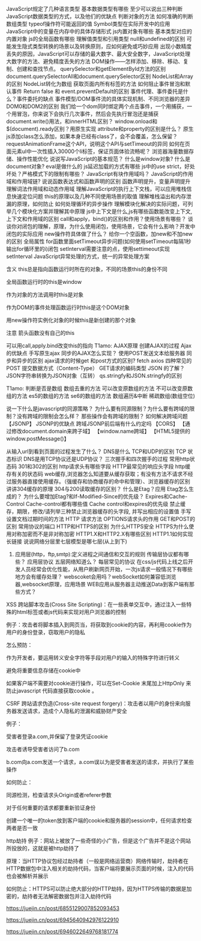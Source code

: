 JavaScript规定了几种语言类型
基本数据类型有哪些
至少可以说出三种判断JavaScript数据类型的方式，以及他们的优缺点
判断对象的方法
如何准确的判断数组类型
typeof操作符可能返回的值
Symbol类型在实际开发中的应用
JavaScript中的变量在内存中的具体存储形式
js内置对象有哪些
基本类型对应的内置对象
js的全局函数有哪些
理解值类型和引用类型
null和undefined的区别
可能发生隐式类型转换的场景以及转换原则，应如何避免或巧妙应用
出现小数精度丢失的原因，JavaScript可以存储的最大数字、最大安全数字，JavaScript处理大数字的方法、避免精度丢失的方法
DOM操作——怎样添加、移除、移动、复制、创建和查找节点。
querySelector和getElementById方法的区别
document.querySelectorAll和document.querySelector区别
NodeList和Array的区别
NodeList转化为数组
获取页面内所有标签的方法
如何阻止事件冒泡和默认事件
Return false 和 event.preventDefault的区别
事件代理、事件委托是什么？事件委托的缺点
事件模型/DOM事件流的具体实现机制、不同浏览器的差异
DOM0和DOM2的区别
我们给一个dom同时绑定两个点击事件，一个用捕获，一个用冒泡，你来说下会执行几次事件，然后会先执行冒泡还是捕获
document.write()用法，和innerHTML区别？
window.onload和$(document).ready区别？用原生实现
attribute和property的区别是什么？
原生js添加class怎么添加，如果本身已经有class了，会不会覆盖，怎么保留？
requestAnimationFrame这个API，说明这个API与setTimeout的异同
如何在页面元素ul中一次性插入30000个li标签，保证页面体验流畅呢？
浏览器海量数据存储、操作性能优化
说说写JavaScript的基本规范？
什么是window对象? 什么是document对象?
eval是做什么的
js延迟加载的方式有哪些
js中的use strict，好处坏处？严格模式下的限制有哪些？
JavaScript有块作用域吗？
JavaScript的作用域和作用域链?
说说函数表达式和函数声明的区别
函数声明提升，变量声明提升
理解词法作用域和动态作用域
理解JavaScript的执行上下文栈，可以应用堆栈信息快速定位问题
this的原理以及几种不同使用场景的取值
理解堆栈溢出和内存泄漏的原理，如何防止
如何处理循环的异步操作
理解模块化解决的实际问题，可列举几个模块化方案并理解其中原理
js中上下文是什么,js有哪些函数能改变上下文,上下文和作用域的区别
call和apply，bind()的区别和作用？使用场景有哪些？
谈谈你对闭包的理解，原理，为什么使用闭包，使用场景，它会有什么影响？开发中闭包的实际应用
new操作符具体做了什么？
给你一个空函数，加new和不加new的区别
全局属性
for函数里面setTimeout异步问题(如何使用setTimeout每隔1秒输出for循环里的i)闭包
setInterval需要注意的点，使用settimeout实现setInterval
JavaScript异常处理的方式，统一的异常处理方案

含义
this总是指向函数运行时所在的对象，不同的场景this的身份不同

全局函数运行时的this是window

作为对象的方法调用时this是对象

作为DOM的事件处理函数运行时this是这个DOM对象

用new操作符实例化对象的时候this是新创建的那个对象

注意
箭头函数没有自己的this

可以用call,apply.bind改变this的指向
T1amo:
AJAX原理
创建AJAX的过程
Ajax的优缺点
手写原生ajax
同步的AJAX怎么实现？
使用POST发送文本给服务器
同步和异步的区别
ajax请求的时候get 和post方式的区别?
fetch
axios
四种常见的 POST 提交数据方式（Content-Type）
GET请求的编码类型
JSON 的了解？
JSON字符串转换为JSON对象（互转）
qs.stringfy和JSON.stringfy的区别

T1amo:
判断是否是数组
数组去重的方法
可以改变原数组的方法
不可以改变原数组的方法
es5的数组的方法
se6的数组的方法
数组遍历&中断
稀疏数组(数组空位)

说一下什么是javascript的同源策略？
为什么要有同源限制？为什么要有跨域的限制？没有跨域的限制会怎么样？
那些操作会有跨域的限制？
如何解决跨域问题
【JSONP】
JSONP的优缺点
跨域JSONP前后端有什么约定吗
【CORS】
【通过修改document.domain来跨子域】
【window.name跨域】
【HTML5提供的window.postMessage()】

从输入url到看到页面的过程发生了什么？
DNS是什么
TCP和UDP的区别
TCP 状态标识
DNS是用TCP协议还是UDP协议？
三次握手和四次握手的过程
常用http状态码
301和302的区别
http请求头有哪些字段
HTTP最常见的响应头字段
http缓存有关的状态码
web缓存,浏览器怎么知道要从缓存获取；有没有方法不请求不经过服务器直接使用缓存。（强缓存和协商缓存的命中和管理）、浏览器缓存的区别
讲讲304缓存的原理
304与200读取缓存的区别？ 
什么是Etag？应用
Etag怎么生成的？
为什么要增加Etag?和If-Modified-Since的优先级？
Expires和Cache-Control
Cache-control都有哪些值
Cache control和expires的优先级
禁止缓存，期限，修改/请列举三种禁止浏览器缓存的头字段, 并写出相应的设置值
手写设置文档过期时间的方法
 HTTP 请求方法
OPTIONS请求头的作用
GET和POST的区别
常用协议的端口
HTTP和HTTPS的区别
为什么HTTPS安全
HTTPS为什么使用对称加密而不是非对称加密
HTTP1.X和HTTP2.X有哪些区别
HTTP1.1如何实现长链接
说说网络分层里七层模型是哪七层(从上到下)
1. 应用层(http，ftp,smtp):定义进程之间通信和交互的规则
传输层协议都有哪些？
应用层协议
五层网络知道么？
每层常见的协议
在css/js代码上线之后开发人员经常会优化性能，从用户刷新网页开始，一次js请求一般情况下有哪些地方会有缓存处理？
webscoket会用吗？webSocket如何兼容低浏览器,websocket原理，应用场景
WEB应用从服务器主动推送Data到客户端有那些方式？

XSS
跨站脚本攻击(Cross Site Scripting)：在一些表单交互中，通过注入一些特殊的html标签或者js代码来实现对用户浏览器的控制

例子：攻击者将脚本插入到网页当，将获取到cookie的内容，再利用cookie作为用户的身份登录，窃取用户的隐私

怎么预防：

作为开发者，要运用转义安全字符等手段对用户的输入的特殊字符进行转义

避免将重要信息存储在cookie中

如果客户端不需要对cookie进行操作，可以在Set-Cookie 末尾加上HttpOnly 来防止javascript 代码直接获取cookie 。

CSRF
跨站请求伪造(Cross-site request forgery)：攻击者以用户的身份来向服务器发送请求，造成个人隐私的泄漏和威胁财产安全

例子：

受害者登录a.com,并保留了登录凭证cookie

攻击者诱导受害者访问了b.com

b.com向a.com发送一个请求，a.com误以为是受害者发送的请求，并执行了某些操作

如何防止：

同源检测，检查请求头Origin或者referer参数

对于任何重要的请求都要重新验证身份

创建一个唯一的token放到客户端的cookie和服务器的session中，任何请求检查两者是否一致

http劫持
例子：网站上被放了一些奇怪的小广告，但是这个广告并不是这个网站所投放的，这就是被http劫持了

原理：当HTTP协议包经过劫持者（一般是网络运营商）网络传输时，劫持者在HTTP数据包中注入相关的劫持代码，当客户端将要展示页面的时候，注入的代码也会被解析并展示

如何防止：HTTPS可以防止绝大部分的HTTP劫持，因为HTTPS传输的数据是加密的，劫持者无法解密数据包并注入劫持代码

https://juejin.cn/post/6855129007852093453

https://juejin.cn/post/6945640942976122910

https://juejin.cn/post/6946022649768181774